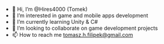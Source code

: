 - 👋 Hi, I’m @Hires4000 (Tomek)
- 👀 I’m interested in game and mobile apps development
- 🌱 I’m currently learning Unity & C#
- 💞️ I’m looking to collaborate on game development projects
- 📫 How to reach me tomasz.h.filipek@gmail.com

<!---
Hires4000/Hires4000 is a ✨ special ✨ repository because its `README.md` (this file) appears on your GitHub profile.
You can click the Preview link to take a look at your changes.
--->
